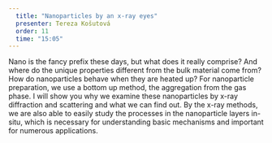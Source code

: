 ```yaml
---
  title: "Nanoparticles by an x-ray eyes"
  presenter: Tereza Košutová
  order: 11
  time: "15:05"
---
```

Nano is the fancy prefix these days, but what does it really comprise? And where do the unique properties different from the bulk material come from? How do nanoparticles behave when they are heated up? For nanoparticle preparation, we use a bottom up method, the aggregation from the gas phase. I will show you why we examine these nanoparticles by x-ray diffraction and scattering and what we can find out. By the x-ray methods, we are also able to easily study the processes in the nanoparticle layers in-situ, which is necessary for understanding basic mechanisms and important for numerous applications.